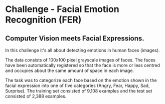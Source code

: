 # Challenge - Facial Emotion Recognition (FER)

## Computer Vision meets Facial Expressions.

In this challenge it's all about detecting emotions in human faces (images). 

The data consists of 100x100 pixel grayscale images of faces. The faces have been automatically registered so that the face is more or less centred and occupies about the same amount of space in each image.

The task was to categorize each face based on the emotion shown in the facial expression into one of five categories (Angry, Fear, Happy, Sad, Surprise). The training set consisted of 9,108 examples and the test set consisted of 2,388 examples.